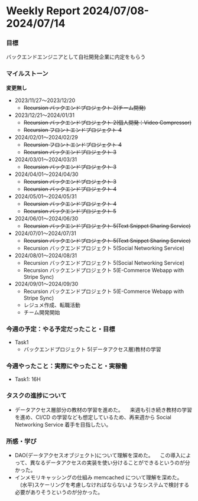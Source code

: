 # Weekly Report 2024/07/08-2024/07/14

### 目標

バックエンドエンジニアとして自社開発企業に内定をもらう

### マイルストーン

**変更無し**

- 2023/11/27〜2023/12/20
  - ~~Recursion バックエンドプロジェクト 2(チーム開発)~~
- 2023/12/21〜2024/01/31
  - ~~Recursion バックエンドプロジェクト 2(個人開発：Video Compressor)~~
  - ~~Recursion フロントエンドプロジェクト 4~~
- 2024/02/01〜2024/02/29
  - ~~Recursion フロントエンドプロジェクト 4~~
  - ~~Recursion バックエンドプロジェクト 3~~
- 2024/03/01〜2024/03/31
  - ~~Recursion バックエンドプロジェクト 3~~
- 2024/04/01〜2024/04/30
  - ~~Recursion バックエンドプロジェクト 3~~
  - ~~Recursion バックエンドプロジェクト 4~~
- 2024/05/01〜2024/05/31
  - ~~Recursion バックエンドプロジェクト 4~~
  - ~~Recursion バックエンドプロジェクト 5~~
- 2024/06/01〜2024/06/30
  - ~~Recursion バックエンドプロジェクト 5(Text Snippet Sharing Service)~~
- 2024/07/01〜2024/07/31
  - ~~Recursion バックエンドプロジェクト 5(Text Snippet Sharing Service)~~
  - Recursion バックエンドプロジェクト 5(Social Networking Service)
- 2024/08/01〜2024/08/31
  - Recursion バックエンドプロジェクト 5(Social Networking Service)
  - Recursion バックエンドプロジェクト 5(E-Commerce Webapp with Stripe Sync)
- 2024/09/01〜2024/09/30
  - Recursion バックエンドプロジェクト 5(E-Commerce Webapp with Stripe Sync)
  - レジュメ作成、転職活動
  - チーム開発開始

### 今週の予定：やる予定だったこと・目標

- Task1
  - バックエンドプロジェクト 5(データアクセス層)教材の学習

### 今週やったこと：実際にやったこと・実稼働

- Task1: 16H

### タスクの進捗について

- データアクセス層部分の教材の学習を進めた。
  　来週も引き続き教材の学習を進め、CI/CD の学習なども想定しているため、再来週から Social Networking Service 着手を目指したい。

### 所感・学び

- DAO(データアクセスオブジェクト)について理解を深めた。
  　この導入によって、異なるデータアクセスの実装を使い分けることができるというのが分かった。
- インメモリキャッシングの仕組み memcached について理解を深めた。
  　(水平)スケーリングを考慮しなければならないようなシステムで検討する必要がありそうというのが分かった。

